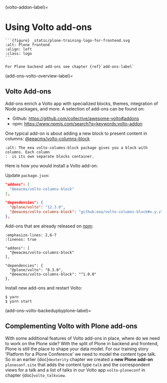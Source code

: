 (volto-addon-label)=

# Using Volto add-ons

````{sidebar} Plone Frontend Chapter
```{figure} _static/plone-training-logo-for-frontend.svg
:alt: Plone frontend 
:align: left
:class: logo
```

For Plone backend add-ons see chapter {ref}`add-ons-label`
````

(add-ons-volto-overview-label)=

## Volto Add-ons

Add-ons enrich a Volto app with specialized blocks, themes, integration of Node packages, and more.
A selection of add-ons can be found on:

- Github: <https://github.com/collective/awesome-volto#addons>
- npm: <https://www.npmjs.com/search?q=keywords:volto-addon>

One typical add-on is about adding a new block to present content in columns: [@eeacms/volto-columns-block](https://github.com/eea/volto-columns-block)

```{figure} _static/volto-columns-block.png
:alt: The eea volto-columns-block package gives you a block with columns. Each column
:  is its own separate blocks container.
```

Here is how you would install a Volto add-on:

Update `package.json`:

```json
"addons": [
  "@eeacms/volto-columns-block"
],

"dependencies": {
  "@plone/volto": "12.3.0",
  "@eeacms/volto-columns-block": "github:eea/volto-columns-block#x.y.z"
},
```

Add-ons that are already released on [npm](https://www.npmjs.com):

```{code-block} json
:emphasize-lines: 2,6-7
:linenos: true

"addons": [
  "@eeacms/volto-columns-block"
],

"dependencies": {
  "@plone/volto": "8.3.0",
  "@eeacms/volto-columns-block": "^1.0.0"
},
```

Install new add-ons and restart Volto:

```shell
$ yarn
$ yarn start
```

(add-ons-volto-backedupbyplone-label)=

## Complementing Volto with Plone add-ons

With some additional features of Volto add-ons in place, where do we need to work on the Plone side? With the split of Plone in backend and frontend, Plone is still the place to shape your data model. For our training story 'Platform for a Plone Conference' we need to model the content type talk. So in an earlier {doc}`dexterity` chapter we created a **new Plone add-on** `ploneconf.site` that adds the content type `talk` and the correspondent views for a talk and a list of talks in our Volto app `volto-ploneconf` in chapter {doc}`volto_talkview`.
